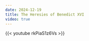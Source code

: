 ```yaml
---
date: 2024-12-19
title: The Heresies of Benedict XVI
video: true
---
```



{{< youtube rkPiaS1z6Vs >}}
